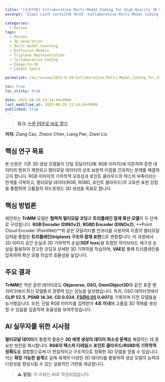 ```yaml
---
title: "[논문리뷰] Collaborative Multi-Modal Coding for High-Quality 3D Generation"
excerpt: "Ziwei Liu이 [arXiv]에 게시한 'Collaborative Multi-Modal Coding for High-Quality 3D Generation' 논문에 대한 자세한 리뷰입니다."

categories:
  - Review
tags:
  - Review
  - 3D Generation
  - Multi-modal Learning
  - Diffusion Models
  - Triplane Representation
  - Collaborative Coding
  - Image-to-3D
  - Latent Space

permalink: /ai/review/2025-8-29-Collaborative_Multi-Modal_Coding_for_High-Quality_3D_Generation/

toc: true
toc_sticky: true

date: 2025-08-29 13:14:44+0900
last_modified_at: 2025-08-29 13:14:44+0900
published: true
---
```

> **링크:** [논문 PDF로 바로 열기](https://arxiv.org/abs/2508.15228)

**저자:** Ziang Cao, Zhaoxi Chen, Liang Pan, Ziwei Liu



## 핵심 연구 목표
본 논문은 기존 3D 생성 모델들이 단일 모달리티(예: RGB 이미지)에 의존하여 훈련 데이터의 범위가 제한되고 멀티모달 데이터의 상호 보완적 이점을 간과하는 문제를 해결하고자 합니다. RGB 이미지의 기하학적 모호성과 포인트 클라우드의 텍스처 부족이라는 한계를 극복하고, 멀티모달 데이터(RGB, RGBD, 포인트 클라우드)의 고유한 표현 강점을 통합하여 고품질의 피드포워드 3D 생성을 목표로 합니다.

## 핵심 방법론
제안하는 **TriMM** 모델은 **협력적 멀티모달 코딩**과 **트리플레인 잠재 확산 모델**의 두 단계로 구성됩니다. **RGB Encoder (DINOv2)**, **RGBD Encoder (DINOv2)**, **Point Cloud Encoder (PointNet)**와 같은 모달리티별 인코더를 사용하여 이종의 멀티모달 입력을 통합된 **트리플레인(triplane) 구조의 잠재 표현**으로 변환합니다. 이 과정에서 2D 이미지 공간 손실과 3D 기하학적 손실(**SDF loss**)을 포함한 하이브리드 재구성 손실을 활용하여 견고한 코딩과 상세한 3D 기하학을 학습하며, **VAE**를 통해 트리플레인을 압축하여 확산 모델 학습의 효율성을 높입니다.

## 주요 결과
**TriMM**은 적은 훈련 데이터로도 **Objaverse, GSO, OmniObject3D**와 같은 표준 벤치마크에서 최신 모델들과 경쟁력 있는 성능을 달성했습니다. 특히, GSO 데이터셋에서 **CLIP 52.5**, **PSNR 14.34**, **CD 0.034**, **FS@0.05 0.607**를 기록하며 이전 모델들을 능가했습니다. 또한, 단일 RGB 이미지를 입력받아 **4초 이내**에 고품질 3D 객체를 생성할 수 있음을 입증하여 효율성을 보여주었습니다.

## AI 실무자를 위한 시사점
**멀티모달 데이터**의 통합적 활용은 **3D 에셋 생성의 데이터 희소성 문제**를 해결하는 데 중요한 방안을 제시합니다. **RGB의 텍스처 디테일**과 **포인트 클라우드/RGBD의 기하학적 정확도**를 결합함으로써 더 현실적이고 구조적으로 정확한 3D 모델을 얻을 수 있습니다. 이는 **확장 가능한 설계**로 실제 세계의 다양한 3D 데이터를 활용하여 생성 모델의 능력과 다양성을 향상시킬 수 있는 실용적인 기반을 제공합니다.

> ⚠️ **알림:** 이 리뷰는 AI로 작성되었습니다.
